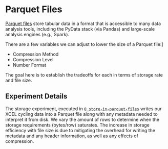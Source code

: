 # Parquet Files

[Parquet files](https://parquet.apache.org/) store tabular data in a format that is accessible to many data analysis tools,
including the PyData stack (via Pandas) and large-scale analysis engines (e.g., Spark).

There are a few variables we can adjust to lower the size of a Parquet file:]
- Compression Method
- Compression Level
- Number Format

The goal here is to establish the tradeoffs for each in terms of storage rate and file size.

## Experiment Details

The storage experiment, executed in [`0_store-in-parquet-files`](./0_store-in-parquet-files.ipynb) writes our XCEL cycling data 
into a Parquet file along with any metadata needed to interpret it from disk.
We vary the amount of rows to determine when the storage requirements (bytes/row) saturates.
The increase in storage efficiency with file size is due to mitigating the overhead for writing the metadata and any header information,
as well as any effects of compression.
